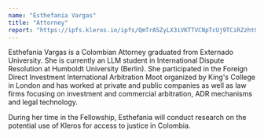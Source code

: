 ```yaml
---
name: "Esthefania Vargas"
title: "Attorney"
report: "https://ipfs.kleros.io/ipfs/QmTrA5ZyLX3iVKTTVCNpTcUj9TCiRZzhtGGTptFhoZ5Ugd/vargas_report.pdf"
---
```


Esthefania Vargas is a Colombian Attorney graduated from Externado University. She is currently an LLM student in International Dispute Resolution at Humboldt University (Berlin). She participated in the Foreign Direct Investment International Arbitration Moot organized by King's College in London and has worked at private and public companies as well as law firms focusing on investment and commercial arbitration, ADR mechanisms and legal technology.

During her time in the Fellowship, Esthefania will conduct research on the potential use of Kleros for access to justice in Colombia.
